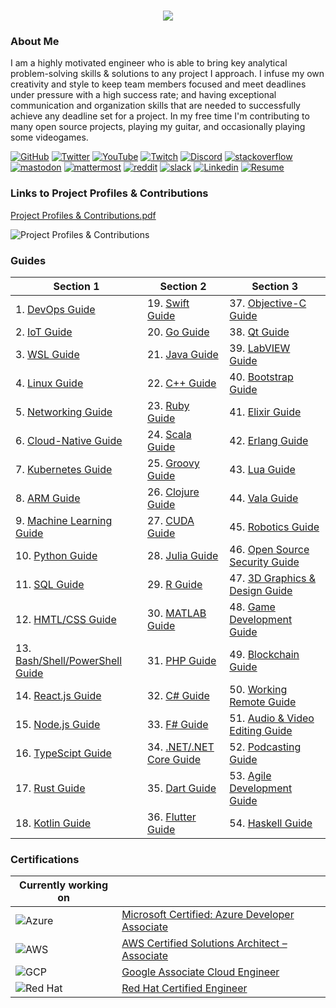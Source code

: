 <h1 align="center">
 <img src="https://user-images.githubusercontent.com/45159366/81243342-6c350f00-8fc4-11ea-9037-9cbe0f7bf3ff.png">
</h1>

### About Me
I am a highly motivated engineer who is able to bring key analytical problem-solving skills & solutions to any project I approach. I infuse my own creativity and style to keep team members focused and meet deadlines under pressure with a high success rate; and having exceptional communication and organization skills that are needed to successfully achieve any deadline set for a project. In my free time I'm contributing to many open source projects, playing my guitar, and occasionally playing some videogames.

[![GitHub](https://user-images.githubusercontent.com/45159366/94374332-67cad900-00c0-11eb-953d-8727aae8031d.png)](https://github.com/mikeroyal)
[![Twitter](https://user-images.githubusercontent.com/45159366/85327986-bdba3000-b484-11ea-87f0-20be14e54852.png)](https://twitter.com/Miker256)
[![YouTube](https://user-images.githubusercontent.com/45159366/95527913-81570500-098b-11eb-9d12-7601543de4aa.png)]()
[![Twitch](https://user-images.githubusercontent.com/45159366/95504868-3ecd0280-0962-11eb-8ec2-a6c84182fb3e.png)](https://www.twitch.tv/r0yal_games)
[![Discord](https://user-images.githubusercontent.com/45159366/95692912-13564c00-0bde-11eb-843c-a55c4105a4d3.png)]()
[![stackoverflow](https://user-images.githubusercontent.com/45159366/99306249-c7fd1200-2809-11eb-9a9b-c874387bfcf6.png)]()
[![mastodon](https://user-images.githubusercontent.com/45159366/99155275-496a6e00-266b-11eb-96bd-72eeb9577f24.png)]()
[![mattermost](https://user-images.githubusercontent.com/45159366/99155272-45d6e700-266b-11eb-8127-8714c8055728.png)]()
[![reddit](https://user-images.githubusercontent.com/45159366/99155278-4bccc800-266b-11eb-9316-ca6924a51b2f.png)]()
[![slack](https://user-images.githubusercontent.com/45159366/99155280-4cfdf500-266b-11eb-9f67-6479fe5c8e96.png)]()
[![Linkedin](https://user-images.githubusercontent.com/45159366/85327989-beeb5d00-b484-11ea-9996-d6042a365e34.png)](https://www.linkedin.com/in/michael-royal-b923b4134/)
[![Resume](https://user-images.githubusercontent.com/45159366/85609897-5e3a5c80-b60b-11ea-94d4-751c7385e80a.png)](https://github.com/mikeroyal/mikeroyal.github.io/files/5549564/Michael_Royal_Resume.pdf)

### Links to Project Profiles & Contributions

[Project Profiles & Contributions.pdf](https://github.com/mikeroyal/mikeroyal.github.io/files/4875593/Links.to.Project.Contributions.pdf)

![Project Profiles & Contributions](https://user-images.githubusercontent.com/45159366/86542054-ed2a5d00-bec6-11ea-875e-9909383fe64c.png)

### Guides

| Section 1 | Section 2 | Section 3 |
| --------------- | --------------- | --------------- | 
| 1. [DevOps Guide](https://github.com/mikeroyal/DevOps-Guide)|  19. [Swift Guide](https://github.com/mikeroyal/Swift-Guide)| 37. [Objective-C Guide](https://github.com/mikeroyal/Objective-C-Guide)
| 2. [IoT Guide](https://github.com/mikeroyal/IoT-Guide)| 20. [Go Guide](https://github.com/mikeroyal/Go-Guide)| 38. [Qt Guide](https://github.com/mikeroyal/Qt-Guide)| 
| 3. [WSL Guide](https://github.com/mikeroyal/WSL-Guide)| 21. [Java Guide](https://github.com/mikeroyal/Java-Guide)| 39. [LabVIEW Guide](https://github.com/mikeroyal/LabVIEW-Guide)| 
| 4. [Linux Guide](https://github.com/mikeroyal/Linux-Guide)| 22. [C++ Guide](https://github.com/mikeroyal/CPP-Guide)| 40. [Bootstrap Guide](https://github.com/mikeroyal/Bootstrap-Guide)|
| 5. [Networking Guide](https://github.com/mikeroyal/Networking-Guide)|  23. [Ruby Guide](https://github.com/mikeroyal/Ruby-Guide)| 41. [Elixir Guide](https://github.com/mikeroyal/Elixir-Guide)| 
| 6. [Cloud-Native Guide](https://github.com/mikeroyal/Cloud-Native-Guide)| 24. [Scala Guide](https://github.com/mikeroyal/Scala-Guide) | 42. [Erlang Guide](https://github.com/mikeroyal/Erlang-Guide)|
| 7. [Kubernetes Guide](https://github.com/mikeroyal/Kubernetes-Guide) | 25. [Groovy Guide](https://github.com/mikeroyal/Groovy-Guide)  | 43. [Lua Guide](https://github.com/mikeroyal/Lua-Guide)|
| 8. [ARM Guide](https://github.com/mikeroyal/ARM-Guide) | 26. [Clojure Guide](https://github.com/mikeroyal/Clojure-Guide)| 44. [Vala Guide](https://github.com/mikeroyal/Vala-Guide)|
| 9. [Machine Learning Guide](https://github.com/mikeroyal/Machine-Learning-Guide)|27. [CUDA Guide](https://github.com/mikeroyal/CUDA-Guide)| 45. [Robotics Guide](https://github.com/mikeroyal/Robotics-guide)|
| 10. [Python Guide](https://github.com/mikeroyal/Python-Guide)|28. [Julia Guide](https://github.com/mikeroyal/Julia_lang-Guide)|46. [Open Source Security Guide](https://github.com/mikeroyal/Open-Source-Security-Guide)|
| 11. [SQL Guide](https://github.com/mikeroyal/SQL-Guide)| 29. [R Guide](https://github.com/mikeroyal/R-Guide)|47. [3D Graphics & Design Guide](https://github.com/mikeroyal/3D-Graphics-and-Design-Guide)|
| 12. [HMTL/CSS Guide](https://github.com/mikeroyal/HMTL-CSS-Guide)| 30. [MATLAB Guide](https://github.com/mikeroyal/MATLAB-Guide)|48. [Game Development Guide](https://github.com/mikeroyal/Game-Development-Guide)| 
| 13. [Bash/Shell/PowerShell Guide](https://github.com/mikeroyal/Bash-Shell-Powershell-Guide)|31. [PHP Guide](https://github.com/mikeroyal/PHP-Guide)|49. [Blockchain Guide](https://github.com/mikeroyal/Blockchain-Guide)|
| 14. [React.js Guide](https://github.com/mikeroyal/ReactJS-Guide) | 32. [C# Guide](https://github.com/mikeroyal/C-Sharp-Guide)|50. [Working Remote Guide](https://github.com/mikeroyal/Working-Remote-Guide)|
| 15. [Node.js Guide](https://github.com/mikeroyal/Node.js-Guide)| 33. [F# Guide](https://github.com/mikeroyal/F-Sharp-Guide)|51. [Audio & Video Editing Guide](https://github.com/mikeroyal/Audio-and-Video-Editing-Guide)|
| 16. [TypeScipt Guide](https://github.com/mikeroyal/TypeScript-Guide)| 34. [.NET/.NET Core Guide](https://github.com/mikeroyal/.NET-Guide)|52. [Podcasting Guide](https://github.com/mikeroyal/Podcasting-Guide)|
| 17. [Rust Guide](https://github.com/mikeroyal/Rust_lang-Guide)| 35. [Dart Guide](https://github.com/mikeroyal/Dart-Guide)|53. [Agile Development Guide](https://github.com/mikeroyal/Agile-Guide)|
| 18. [Kotlin Guide](https://github.com/mikeroyal/Kotlin-Guide)| 36. [Flutter Guide](https://github.com/mikeroyal/Flutter-Guide)|54. [Haskell Guide](https://github.com/mikeroyal/Haskell-Guide)

### Certifications


| Currently working on|  |
| ------------- | --------------- | 
|![Azure](https://user-images.githubusercontent.com/45159366/95778268-9af29800-0c7c-11eb-9c47-8398b99b15c0.png)| [Microsoft Certified: Azure Developer Associate](https://docs.microsoft.com/learn/certifications/azure-developer)|
|![AWS](https://user-images.githubusercontent.com/45159366/95778274-9d54f200-0c7c-11eb-800c-a512ff446bf9.png) |[AWS Certified Solutions Architect – Associate](https://aws.amazon.com/certification/certified-solutions-architect-associate/)|
|![GCP](https://user-images.githubusercontent.com/45159366/95778276-9e861f00-0c7c-11eb-987a-e7e7e4425614.png)| [Google Associate Cloud Engineer](https://cloud.google.com/certification/cloud-engineer)|
|![Red Hat](https://user-images.githubusercontent.com/45159366/98739651-96de9680-235e-11eb-847d-21704f6192a6.png)| [Red Hat Certified Engineer](https://www.redhat.com/en/services/certification/rhce)|

